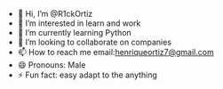 - 👋 Hi, I’m @R1ckOrtiz
- 👀 I’m interested in learn and work
- 🌱 I’m currently learning Python
- 💞️ I’m looking to collaborate on companies
- 📫 How to reach me email:henriqueortiz7@gmail.com
- 😄 Pronouns: Male
- ⚡ Fun fact: easy adapt to the anything

<!---
R1ckOrtiz/R1ckOrtiz is a ✨ special ✨ repository because its `README.md` (this file) appears on your GitHub profile.
You can click the Preview link to take a look at your changes.
--->
